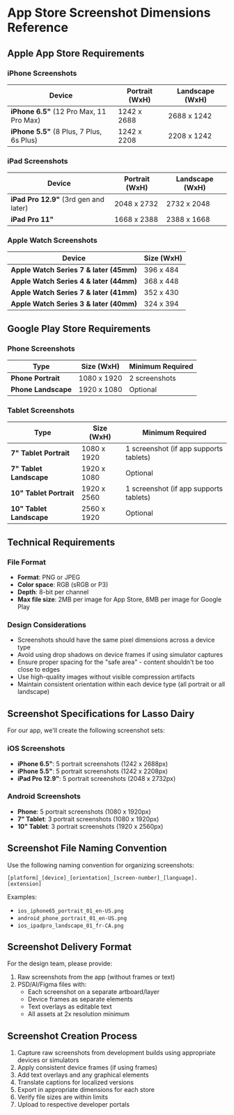 # App Store Screenshot Dimensions Reference

## Apple App Store Requirements

### iPhone Screenshots

| Device | Portrait (WxH) | Landscape (WxH) |
|--------|---------------|-----------------|
| **iPhone 6.5"** (12 Pro Max, 11 Pro Max) | 1242 x 2688 | 2688 x 1242 |
| **iPhone 5.5"** (8 Plus, 7 Plus, 6s Plus) | 1242 x 2208 | 2208 x 1242 |

### iPad Screenshots

| Device | Portrait (WxH) | Landscape (WxH) |
|--------|---------------|-----------------|
| **iPad Pro 12.9"** (3rd gen and later) | 2048 x 2732 | 2732 x 2048 |
| **iPad Pro 11"** | 1668 x 2388 | 2388 x 1668 |

### Apple Watch Screenshots

| Device | Size (WxH) |
|--------|------------|
| **Apple Watch Series 7 & later (45mm)** | 396 x 484 |
| **Apple Watch Series 4 & later (44mm)** | 368 x 448 |
| **Apple Watch Series 7 & later (41mm)** | 352 x 430 |
| **Apple Watch Series 3 & later (40mm)** | 324 x 394 |

## Google Play Store Requirements

### Phone Screenshots

| Type | Size (WxH) | Minimum Required |
|------|------------|------------------|
| **Phone Portrait** | 1080 x 1920 | 2 screenshots |
| **Phone Landscape** | 1920 x 1080 | Optional |

### Tablet Screenshots

| Type | Size (WxH) | Minimum Required |
|------|------------|------------------|
| **7" Tablet Portrait** | 1080 x 1920 | 1 screenshot (if app supports tablets) |
| **7" Tablet Landscape** | 1920 x 1080 | Optional |
| **10" Tablet Portrait** | 1920 x 2560 | 1 screenshot (if app supports tablets) |
| **10" Tablet Landscape** | 2560 x 1920 | Optional |

## Technical Requirements

### File Format

- **Format**: PNG or JPEG
- **Color space**: RGB (sRGB or P3)
- **Depth**: 8-bit per channel
- **Max file size**: 2MB per image for App Store, 8MB per image for Google Play

### Design Considerations

- Screenshots should have the same pixel dimensions across a device type
- Avoid using drop shadows on device frames if using simulator captures
- Ensure proper spacing for the "safe area" - content shouldn't be too close to edges
- Use high-quality images without visible compression artifacts
- Maintain consistent orientation within each device type (all portrait or all landscape)

## Screenshot Specifications for Lasso Dairy

For our app, we'll create the following screenshot sets:

### iOS Screenshots

- **iPhone 6.5"**: 5 portrait screenshots (1242 x 2688px)
- **iPhone 5.5"**: 5 portrait screenshots (1242 x 2208px)
- **iPad Pro 12.9"**: 5 portrait screenshots (2048 x 2732px)

### Android Screenshots

- **Phone**: 5 portrait screenshots (1080 x 1920px)
- **7" Tablet**: 3 portrait screenshots (1080 x 1920px)
- **10" Tablet**: 3 portrait screenshots (1920 x 2560px)

## Screenshot File Naming Convention

Use the following naming convention for organizing screenshots:

```plaintext
[platform]_[device]_[orientation]_[screen-number]_[language].[extension]
```

Examples:

- `ios_iphone65_portrait_01_en-US.png`
- `android_phone_portrait_01_en-US.png`
- `ios_ipadpro_landscape_01_fr-CA.png`

## Screenshot Delivery Format

For the design team, please provide:

1. Raw screenshots from the app (without frames or text)
2. PSD/AI/Figma files with:
   - Each screenshot on a separate artboard/layer
   - Device frames as separate elements
   - Text overlays as editable text
   - All assets at 2x resolution minimum

## Screenshot Creation Process

1. Capture raw screenshots from development builds using appropriate devices or simulators
2. Apply consistent device frames (if using frames)
3. Add text overlays and any graphical elements
4. Translate captions for localized versions
5. Export in appropriate dimensions for each store
6. Verify file sizes are within limits
7. Upload to respective developer portals
